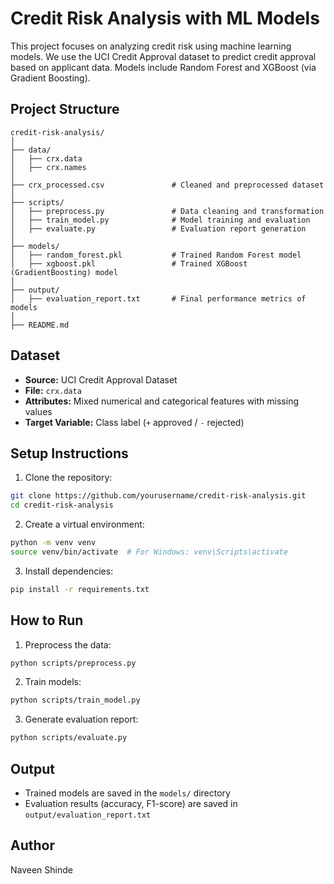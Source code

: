 # Credit Risk Analysis with ML Models

This project focuses on analyzing credit risk using machine learning models. We use the UCI Credit Approval dataset to predict credit approval based on applicant data. Models include Random Forest and XGBoost (via Gradient Boosting).

## Project Structure
```
credit-risk-analysis/
│
├── data/
│   ├── crx.data
│   ├── crx.names
│
├── crx_processed.csv               # Cleaned and preprocessed dataset
│
├── scripts/
│   ├── preprocess.py               # Data cleaning and transformation
│   ├── train_model.py              # Model training and evaluation
│   ├── evaluate.py                 # Evaluation report generation
│
├── models/
│   ├── random_forest.pkl           # Trained Random Forest model
│   ├── xgboost.pkl                 # Trained XGBoost (GradientBoosting) model
│
├── output/
│   ├── evaluation_report.txt       # Final performance metrics of models
│
├── README.md
```

## Dataset
- **Source:** UCI Credit Approval Dataset
- **File:** `crx.data`
- **Attributes:** Mixed numerical and categorical features with missing values
- **Target Variable:** Class label (`+` approved / `-` rejected)

## Setup Instructions
1. Clone the repository:
```bash
git clone https://github.com/yourusername/credit-risk-analysis.git
cd credit-risk-analysis
```

2. Create a virtual environment:
```bash
python -m venv venv
source venv/bin/activate  # For Windows: venv\Scripts\activate
```

3. Install dependencies:
```bash
pip install -r requirements.txt
```

## How to Run
1. Preprocess the data:
```bash
python scripts/preprocess.py
```

2. Train models:
```bash
python scripts/train_model.py
```

3. Generate evaluation report:
```bash
python scripts/evaluate.py
```

## Output
- Trained models are saved in the `models/` directory
- Evaluation results (accuracy, F1-score) are saved in `output/evaluation_report.txt`

## Author
Naveen Shinde
